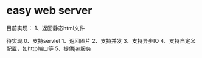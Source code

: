 # easy web server

目前实现：
1、返回静态html文件

待实现
0、支持servlet
1、返回图片
2、支持并发
3、支持异步IO
4、支持自定义配置，如http端口等
5、提供jar服务
